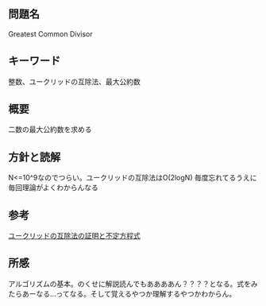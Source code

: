 ## 問題名
Greatest Common Divisor
## キーワード
整数、ユークリッドの互除法、最大公約数
## 概要
二数の最大公約数を求める
## 方針と読解
N<=10^9なのでつらい。ユークリッドの互除法はO(2logN)
毎度忘れてるうえに毎回理論がよくわからんなる
## 参考
[ユークリッドの互除法の証明と不定方程式
](https://mathtrain.jp/euclid)


## 所感
アルゴリズムの基本。のくせに解説読んでもああああん？？？？となる。式をみたらあーなる…ってなる。そして覚えるやつか理解するやつかわからん。